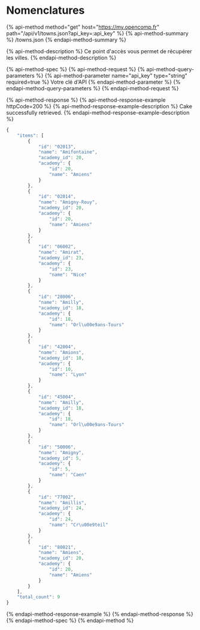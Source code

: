 # Nomenclatures

{% api-method method="get" host="https://my.opencomp.fr" path="/api/v1/towns.json?api\_key=:api\_key" %}
{% api-method-summary %}
/towns.json
{% endapi-method-summary %}

{% api-method-description %}
Ce point d'accès vous permet de récupérer les villes.
{% endapi-method-description %}

{% api-method-spec %}
{% api-method-request %}
{% api-method-query-parameters %}
{% api-method-parameter name="api\_key" type="string" required=true %}
Votre clé d'API
{% endapi-method-parameter %}
{% endapi-method-query-parameters %}
{% endapi-method-request %}

{% api-method-response %}
{% api-method-response-example httpCode=200 %}
{% api-method-response-example-description %}
Cake successfully retrieved.
{% endapi-method-response-example-description %}

```javascript
{
    "items": [
        {
            "id": "02013",
            "name": "Amifontaine",
            "academy_id": 20,
            "academy": {
                "id": 20,
                "name": "Amiens"
            }
        },
        {
            "id": "02014",
            "name": "Amigny-Rouy",
            "academy_id": 20,
            "academy": {
                "id": 20,
                "name": "Amiens"
            }
        },
        {
            "id": "06002",
            "name": "Amirat",
            "academy_id": 23,
            "academy": {
                "id": 23,
                "name": "Nice"
            }
        },
        {
            "id": "28006",
            "name": "Amilly",
            "academy_id": 18,
            "academy": {
                "id": 18,
                "name": "Orl\u00e9ans-Tours"
            }
        },
        {
            "id": "42004",
            "name": "Amions",
            "academy_id": 10,
            "academy": {
                "id": 10,
                "name": "Lyon"
            }
        },
        {
            "id": "45004",
            "name": "Amilly",
            "academy_id": 18,
            "academy": {
                "id": 18,
                "name": "Orl\u00e9ans-Tours"
            }
        },
        {
            "id": "50006",
            "name": "Amigny",
            "academy_id": 5,
            "academy": {
                "id": 5,
                "name": "Caen"
            }
        },
        {
            "id": "77002",
            "name": "Amillis",
            "academy_id": 24,
            "academy": {
                "id": 24,
                "name": "Cr\u00e9teil"
            }
        },
        {
            "id": "80021",
            "name": "Amiens",
            "academy_id": 20,
            "academy": {
                "id": 20,
                "name": "Amiens"
            }
        }
    ],
    "total_count": 9
}
```
{% endapi-method-response-example %}
{% endapi-method-response %}
{% endapi-method-spec %}
{% endapi-method %}



